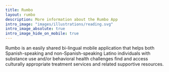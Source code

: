 ```yaml
---
title: Rumbo
layout: rumbo
description: More information about the Rumbo App
intro_image: "images/illustrations/reading.svg"
intro_image_absolute: true
intro_image_hide_on_mobile: true
---
```



Rumbo is an easily shared bi-lingual mobile application that helps both Spanish-speaking and non-Spanish-speaking Latino individuals with substance use and/or behavioral health challenges find and access culturally appropriate treatment services and related supportive resources.


